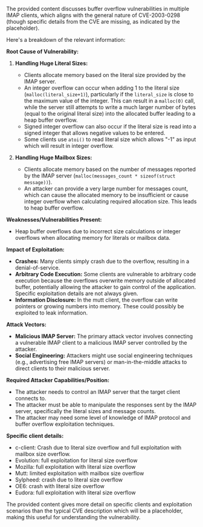 The provided content discusses buffer overflow vulnerabilities in multiple IMAP clients, which aligns with the general nature of CVE-2003-0298 (though specific details from the CVE are missing, as indicated by the placeholder).

Here's a breakdown of the relevant information:

**Root Cause of Vulnerability:**

1.  **Handling Huge Literal Sizes:**
    *   Clients allocate memory based on the literal size provided by the IMAP server.
    *   An integer overflow can occur when adding 1 to the literal size (`malloc(literal_size+1)`), particularly if the `literal_size` is close to the maximum value of the integer. This can result in a `malloc(0)` call, while the server still attempts to write a much larger number of bytes (equal to the original literal size) into the allocated buffer leading to a heap buffer overflow.
    *   Signed integer overflow can also occur if the literal size is read into a signed integer that allows negative values to be entered.
    *   Some clients use `atoi()` to read literal size which allows "-1" as input which will result in integer overflow.

2.  **Handling Huge Mailbox Sizes:**
    *   Clients allocate memory based on the number of messages reported by the IMAP server (`malloc(messages_count * sizeof(struct message))`).
    *   An attacker can provide a very large number for messages count, which can cause the allocated memory to be insufficient or cause integer overflow when calculating required allocation size. This leads to heap buffer overflow.

**Weaknesses/Vulnerabilities Present:**

*   Heap buffer overflows due to incorrect size calculations or integer overflows when allocating memory for literals or mailbox data.

**Impact of Exploitation:**

*   **Crashes:** Many clients simply crash due to the overflow, resulting in a denial-of-service.
*   **Arbitrary Code Execution:** Some clients are vulnerable to arbitrary code execution because the overflows overwrite memory outside of allocated buffer, potentially allowing the attacker to gain control of the application. Specific exploitation details are not always given.
*   **Information Disclosure:** In the mutt client, the overflow can write pointers or growing numbers into memory. These could possibly be exploited to leak information.

**Attack Vectors:**

*   **Malicious IMAP Server:** The primary attack vector involves connecting a vulnerable IMAP client to a malicious IMAP server controlled by the attacker.
*   **Social Engineering:** Attackers might use social engineering techniques (e.g., advertising free IMAP servers) or man-in-the-middle attacks to direct clients to their malicious server.

**Required Attacker Capabilities/Position:**

*   The attacker needs to control an IMAP server that the target client connects to.
*   The attacker must be able to manipulate the responses sent by the IMAP server, specifically the literal sizes and message counts.
*   The attacker may need some level of knowledge of IMAP protocol and buffer overflow exploitation techniques.

**Specific client details:**
* c-client: Crash due to literal size overflow and full exploitation with mailbox size overflow.
* Evolution: full exploitation for literal size overflow
* Mozilla: full exploitation with literal size overflow
* Mutt: limited exploitation with mailbox size overflow
* Sylpheed: crash due to literal size overflow
* OE6: crash with literal size overflow
* Eudora: full exploitation with literal size overflow

The provided content gives more detail on specific clients and exploitation scenarios than the typical CVE description which will be a placeholder, making this useful for understanding the vulnerability.